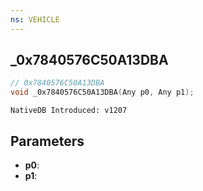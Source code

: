 ```yaml
---
ns: VEHICLE
---
```

## _0x7840576C50A13DBA

```c
// 0x7840576C50A13DBA
void _0x7840576C50A13DBA(Any p0, Any p1);
```

```
NativeDB Introduced: v1207
```

## Parameters
* **p0**:
* **p1**:
